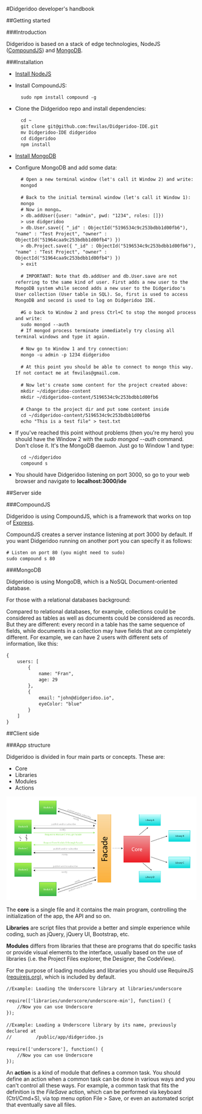 #Didgeridoo developer's handbook

##Getting started

###Introduction

Didgeridoo is based on a stack of edge technologies, NodeJS ([CompoundJS](compoundjs.com)) and [MongoDB](mongodb.org).

###Installation

* [Install NodeJS](https://github.com/joyent/node/wiki/Installing-Node.js-via-package-manager)
* Install CompoundJS:

		sudo npm install compound -g

* Clone the Didgeridoo repo and install dependencies:

		cd ~
		git clone git@github.com:fmvilas/Didgeridoo-IDE.git
		mv Didgeridoo-IDE didgeridoo
		cd didgeridoo
		npm install
		

* [Install MongoDB](http://docs.mongodb.org/manual/installation/)
* Configure MongoDB and add some data:

		# Open a new terminal window (let's call it Window 2) and write:
		mongod

		# Back to the initial terminal window (let's call it Window 1):
		mongo
		# Now in mongo…
		> db.addUser({user: "admin", pwd: "1234", roles: []})
		> use didgeridoo
		> db.User.save({ "_id" : ObjectId("5196534c9c253bdbb1d00fb6"), "name" : "Test Project", "owner" : ObjectId("51964caa9c253bdbb1d00fb4") })
		> db.Project.save({ "_id" : ObjectId("5196534c9c253bdbb1d00fb6"), "name" : "Test Project", "owner" : ObjectId("51964caa9c253bdbb1d00fb4") })
		> exit
		
		# IMPORTANT: Note that db.addUser and db.User.save are not referring to the same kind of user. First adds a new user to the MongoDB system while second adds a new user to the Didgeridoo's User collection (User table in SQL). So, first is used to access MongoDB and second is used to log on Didgeridoo IDE.

		#G o back to Window 2 and press Ctrl+C to stop the mongod process and write:
		sudo mongod --auth
		# If mongod process terminate inmediately try closing all terminal windows and type it again.
		
		# Now go to Window 1 and try connection:
		mongo -u admin -p 1234 didgeridoo

		# At this point you should be able to connect to mongo this way. If not contact me at fmvilas@gmail.com.

		# Now let's create some content for the project created above:
		mkdir ~/didgeridoo-content
		mkdir ~/didgeridoo-content/5196534c9c253bdbb1d00fb6
		
		# Change to the project dir and put some content inside
		cd ~/didgeridoo-content/5196534c9c253bdbb1d00fb6
		echo "This is a test file" > test.txt
		
* If you've reached this point without problems (then you're my hero) you should have the Window 2 with the *sudo mongod --auth* command. Don't close it. It's the MongoDB daemon. Just go to Window 1 and type:

		cd ~/didgeridoo
		compound s

* You should have Didgeridoo listening on port 3000, so go to your web browser and navigate to **localhost:3000/ide**

##Server side

###CompoundJS

Didgeridoo is using CompoundJS, which is a framework that works on top of [Express](http://www.expressjs.com).

CompoundJS creates a server instance listening at port 3000 by default. If you want Didgeridoo running on another port you can specify it as follows:

	# Listen on port 80 (you might need to sudo)
	sudo compound s 80

###MongoDB

Didgeridoo is using MongoDB, which is a NoSQL Document-oriented database.

For those with a relational databases background:

Compared to relational databases, for example, collections could be considered as tables as well as documents could be considered as records. But they are different: every record in a table has the same sequence of fields, while documents in a collection may have fields that are completely different. For example, we can have 2 users with different sets of information, like this:

	{
		users: [
			{
				name: "Fran",
				age: 29
			},
			{
				email: "john@didgeridoo.io",
				eyeColor: "blue"
			}
		]
	}

##Client side

###App structure

Didgeridoo is divided in four main parts or concepts. These are:

* Core
* Libraries
* Modules
* Actions

![image](modules-facade-core-libraries-diagram.jpg)


The **core** is a single file and it contains the main program, controlling the initialization of the app, the API and so on.

**Libraries** are script files that provide a better and simple experience while coding, such as jQuery, jQuery UI, Bootstrap, etc.

**Modules** differs from libraries that these are programs that do specific tasks or provide visual elements to the interface, usually based on the use of libraries (i.e. the Project Files explorer, the Designer, the CodeView).

For the purpose of loading modules and libraries you should use RequireJS ([requirejs.org]()), which is included by default.

	//Example: Loading the Underscore library at libraries/underscore

	require(['libraries/underscore/underscore-min'], function() {
		//Now you can use Underscore
	});

	//Example: Loading a Underscore library by its name, previously declared at
	// 		   /public/app/didgeridoo.js

	require(['underscore'], function() {
		//Now you can use Underscore
	});

An **action** is a kind of module that defines a common task. You should define an action when a common task can be done in various ways and you can't control all these ways. For example, a common task that fits the definition is the *FileSave* action, which can be performed via keyboard (Ctrl/Cmd+S), via top menu option File > Save, or even an automated script that eventually save all files.